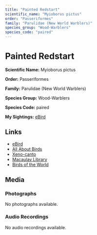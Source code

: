 ```yaml
---
title: "Painted Redstart"
scientific_name: "Myioborus pictus"
order: "Passeriformes"
family: "Parulidae (New World Warblers)"
species_group: "Wood-Warblers"
species_code: "paired"
---
```


# Painted Redstart

**Scientific Name:** Myioborus pictus

**Order:** Passeriformes

**Family:** Parulidae (New World Warblers)

**Species Group:** Wood-Warblers

**Species Code:** paired

**My Sightings:** [eBird](https://ebird.org/lifelist?r=world&time=life&spp=paired)

## Links
* [eBird](https://ebird.org/species/paired) 
* [All About Birds](https://www.allaboutbirds.org/guide/paired) 
* [Xeno-canto](https://www.xeno-canto.org/species/paired) 
* [Macaulay Library](https://search.macaulaylibrary.org/catalog?taxonCode=paired&sort=rating_rank_desc)
* [Birds of the World](https://birdsoftheworld.org/bow/species/paired)

## Media
### Photographs
No photographs available.

### Audio Recordings
No audio recordings available.
